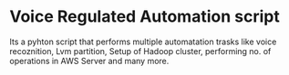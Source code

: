 # Voice Regulated Automation script
Its a pyhton script that performs multiple automatation trasks like voice recoznition, Lvm partition, Setup of Hadoop cluster,
performing no. of operations in AWS Server and many more.
 
